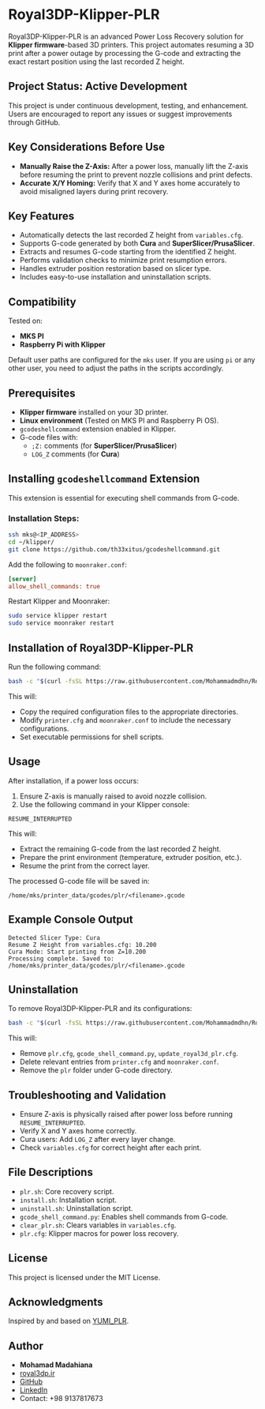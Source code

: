 # Royal3DP-Klipper-PLR

Royal3DP-Klipper-PLR is an advanced Power Loss Recovery solution for **Klipper firmware**-based 3D printers. This project automates resuming a 3D print after a power outage by processing the G-code and extracting the exact restart position using the last recorded Z height.

## Project Status: Active Development
This project is under continuous development, testing, and enhancement. Users are encouraged to report any issues or suggest improvements through GitHub.

## Key Considerations Before Use
- **Manually Raise the Z-Axis:** After a power loss, manually lift the Z-axis before resuming the print to prevent nozzle collisions and print defects.
- **Accurate X/Y Homing:** Verify that X and Y axes home accurately to avoid misaligned layers during print recovery.

## Key Features
- Automatically detects the last recorded Z height from `variables.cfg`.
- Supports G-code generated by both **Cura** and **SuperSlicer/PrusaSlicer**.
- Extracts and resumes G-code starting from the identified Z height.
- Performs validation checks to minimize print resumption errors.
- Handles extruder position restoration based on slicer type.
- Includes easy-to-use installation and uninstallation scripts.

## Compatibility
Tested on:
- **MKS PI**
- **Raspberry Pi with Klipper**

Default user paths are configured for the `mks` user. If you are using `pi` or any other user, you need to adjust the paths in the scripts accordingly.

## Prerequisites
- **Klipper firmware** installed on your 3D printer.
- **Linux environment** (Tested on MKS PI and Raspberry Pi OS).
- `gcodeshellcommand` extension enabled in Klipper.
- G-code files with:
  - `;Z:` comments (for **SuperSlicer/PrusaSlicer**)
  - `LOG_Z` comments (for **Cura**)

## Installing `gcodeshellcommand` Extension
This extension is essential for executing shell commands from G-code.

### Installation Steps:
```bash
ssh mks@<IP_ADDRESS>
cd ~/klipper/
git clone https://github.com/th33xitus/gcodeshellcommand.git
```

Add the following to `moonraker.conf`:
```ini
[server]
allow_shell_commands: true
```

Restart Klipper and Moonraker:
```bash
sudo service klipper restart
sudo service moonraker restart
```

## Installation of Royal3DP-Klipper-PLR
Run the following command:
```bash
bash -c "$(curl -fsSL https://raw.githubusercontent.com/Mohammadmdhn/Royal3DP-Klipper-PLR/main/install.sh)"
```

This will:
- Copy the required configuration files to the appropriate directories.
- Modify `printer.cfg` and `moonraker.conf` to include the necessary configurations.
- Set executable permissions for shell scripts.

## Usage
After installation, if a power loss occurs:
1. Ensure Z-axis is manually raised to avoid nozzle collision.
2. Use the following command in your Klipper console:
```gcode
RESUME_INTERRUPTED
```
This will:
- Extract the remaining G-code from the last recorded Z height.
- Prepare the print environment (temperature, extruder position, etc.).
- Resume the print from the correct layer.

The processed G-code file will be saved in:
```
/home/mks/printer_data/gcodes/plr/<filename>.gcode
```

## Example Console Output
```
Detected Slicer Type: Cura
Resume Z Height from variables.cfg: 10.200
Cura Mode: Start printing from Z=10.200
Processing complete. Saved to: /home/mks/printer_data/gcodes/plr/<filename>.gcode
```

## Uninstallation
To remove Royal3DP-Klipper-PLR and its configurations:
```bash
bash -c "$(curl -fsSL https://raw.githubusercontent.com/Mohammadmdhn/Royal3DP-Klipper-PLR/main/uninstall.sh)"
```
This will:
- Remove `plr.cfg`, `gcode_shell_command.py`, `update_royal3d_plr.cfg`.
- Delete relevant entries from `printer.cfg` and `moonraker.conf`.
- Remove the `plr` folder under G-code directory.

## Troubleshooting and Validation
- Ensure Z-axis is physically raised after power loss before running `RESUME_INTERRUPTED`.
- Verify X and Y axes home correctly.
- Cura users: Add `LOG_Z` after every layer change.
- Check `variables.cfg` for correct height after each print.

## File Descriptions
- `plr.sh`: Core recovery script.
- `install.sh`: Installation script.
- `uninstall.sh`: Uninstallation script.
- `gcode_shell_command.py`: Enables shell commands from G-code.
- `clear_plr.sh`: Clears variables in `variables.cfg`.
- `plr.cfg`: Klipper macros for power loss recovery.

## License
This project is licensed under the MIT License.

## Acknowledgments
Inspired by and based on [YUMI_PLR](https://github.com/Yumi-Lab/YUMI_PLR).

## Author
- **Mohamad Madahiana**
- [royal3dp.ir](https://royal3dp.ir)
- [GitHub](https://github.com/Mohammadmdhn)
- [LinkedIn](https://www.linkedin.com/in/mohammad-madahian-5ab2b622a/)
- Contact: +98 9137817673

